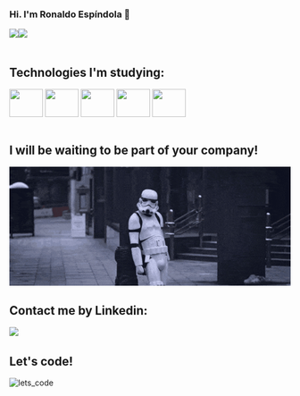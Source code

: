 
### Hi. I'm Ronaldo Espíndola 👋

<div style="display:flex">
  <div><img heigth="" min-width="60%" src="https://github-readme-stats.vercel.app/api?username=ronaldo-rios&show_icons=true&theme=dracula"/></div>
  <div><img height="" min-width="80%" src="https://github-readme-stats.vercel.app/api/top-langs/?username=ronaldo-rios&langs_count=8&theme=dracula"/></div>
</div>

<div style="display: inline_block"><br> 
<h2>Technologies I'm studying:</h2>
  <img align="center" height="50" width="60" src="https://cdn.jsdelivr.net/gh/devicons/devicon/icons/react/react-original-wordmark.svg" />
  <img align="center" height="50" width="60" src="https://cdn.jsdelivr.net/gh/devicons/devicon/icons/vuejs/vuejs-original-wordmark.svg" />
  <img align="center" height="50" width="60" src="https://cdn.jsdelivr.net/gh/devicons/devicon/icons/nodejs/nodejs-original-wordmark.svg" />
  <img align="center" height="50" width="60" src="https://cdn.jsdelivr.net/gh/devicons/devicon/icons/typescript/typescript-original.svg" />
  <img align="center" height="50" width="60" src="https://cdn.jsdelivr.net/gh/devicons/devicon/icons/laravel/laravel-plain-wordmark.svg" />
          
</div><br>

## I will be waiting to be part of your company!

![stormtrooper](https://github.com/ronaldo-rios/ronaldo-rios/blob/main/waiting-stormtrooper.gif)

## Contact me by Linkedin: 
<a href="https://www.linkedin.com/in/ronaldo-rios/"><img width="60px" heigth="60px" src="https://cdn.jsdelivr.net/gh/devicons/devicon/icons/linkedin/linkedin-original.svg" /></a><br>

## Let's code!

![lets_code](https://github.com/ronaldo-rios/ronaldo-rios/blob/main/dev-jim-carrey.gif)

